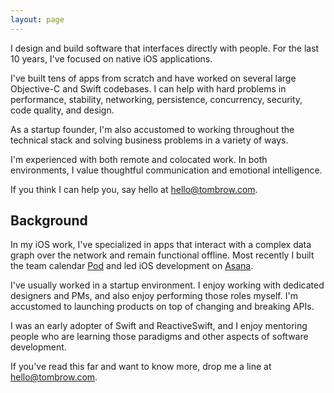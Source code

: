 ```yaml
---
layout: page
---
```


I design and build software that interfaces directly with people. For the last 10 years, I've focused on native iOS applications.

I've built tens of apps from scratch and have worked on several large Objective-C and Swift codebases. I can help with hard problems in performance, stability, networking, persistence, concurrency, security, code quality, and design.

As a startup founder, I'm also accustomed to working throughout the technical stack and solving business problems in a variety of ways.

I'm experienced with both remote and colocated work. In both environments, I value thoughtful communication and emotional intelligence.

If you think I can help you, say hello at [hello@tombrow.com](mailto:hello@tombrow.com).

## Background

In my iOS work, I've specialized in apps that interact with a complex data graph over the network and remain functional offline. Most recently I built the team calendar [Pod](https://pod.io) and led iOS development on [Asana](https://itunes.apple.com/us/app/asana-organize-tasks-work/id489969512?mt=8).

I've usually worked in a startup environment. I enjoy working with dedicated designers and PMs, and also enjoy performing those roles myself. I'm accustomed to launching products on top of changing and breaking APIs.

I was an early adopter of Swift and ReactiveSwift, and I enjoy mentoring people who are learning those paradigms and other aspects of software development.

If you've read this far and want to know more, drop me a line at [hello@tombrow.com](mailto:hello@tombrow.com).
